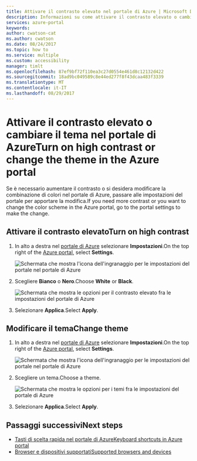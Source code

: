 ```yaml
---
title: Attivare il contrasto elevato nel portale di Azure | Microsoft Docs
description: Informazioni su come attivare il contrasto elevato o cambiare il tema del portale di Azure.
services: azure-portal
keywords: 
author: cwatson-cat
ms.author: cwatson
ms.date: 08/24/2017
ms.topic: how to
ms.service: multiple
ms.custom: accessibility
manager: timlt
ms.openlocfilehash: 87ef9bf72f110ea3c27d0554e461d8c12132d422
ms.sourcegitcommit: 18ad9bc049589c8e44ed277f8f43dcaa483f3339
ms.translationtype: MT
ms.contentlocale: it-IT
ms.lasthandoff: 08/29/2017
---
```

# <a name="turn-on-high-contrast-or-change-the-theme-in-the-azure-portal"></a><span data-ttu-id="c88de-103">Attivare il contrasto elevato o cambiare il tema nel portale di Azure</span><span class="sxs-lookup"><span data-stu-id="c88de-103">Turn on high contrast or change the theme in the Azure portal</span></span>
<span data-ttu-id="c88de-104">Se è necessario aumentare il contrasto o si desidera modificare la combinazione di colori nel portale di Azure, passare alle impostazioni del portale per apportare la modifica.</span><span class="sxs-lookup"><span data-stu-id="c88de-104">If you need more contrast or you want to change the color scheme in the Azure portal, go to the portal settings to make the change.</span></span> 

## <a name="turn-on-high-contrast"></a><span data-ttu-id="c88de-105">Attivare il contrasto elevato</span><span class="sxs-lookup"><span data-stu-id="c88de-105">Turn on high contrast</span></span>
1. <span data-ttu-id="c88de-106">In alto a destra nel [portale di Azure](https://portal.azure.com) selezionare **Impostazioni**.</span><span class="sxs-lookup"><span data-stu-id="c88de-106">On the top right of the [Azure portal](https://portal.azure.com), select **Settings**.</span></span> 

    ![Schermata che mostra l'icona dell'ingranaggio per le impostazioni del portale nel portale di Azure](./media/azure-portal-change-theme-high-contrast/azure-portal-settings-icon.png)
1. <span data-ttu-id="c88de-108">Scegliere **Bianco** o **Nero**.</span><span class="sxs-lookup"><span data-stu-id="c88de-108">Choose **White** or **Black**.</span></span>

    ![Schermata che mostra le opzioni per il contrasto elevato fra le impostazioni del portale di Azure](./media/azure-portal-change-theme-high-contrast/azure-portal-highcontrast-options.png)
1. <span data-ttu-id="c88de-110">Selezionare **Applica**.</span><span class="sxs-lookup"><span data-stu-id="c88de-110">Select **Apply**.</span></span>

## <a name="change-theme"></a><span data-ttu-id="c88de-111">Modificare il tema</span><span class="sxs-lookup"><span data-stu-id="c88de-111">Change theme</span></span>
1. <span data-ttu-id="c88de-112">In alto a destra nel [portale di Azure](https://portal.azure.com) selezionare **Impostazioni**.</span><span class="sxs-lookup"><span data-stu-id="c88de-112">On the top right of the [Azure portal](https://portal.azure.com), select **Settings**.</span></span>

    ![Schermata che mostra l'icona dell'ingranaggio per le impostazioni del portale nel portale di Azure](./media/azure-portal-change-theme-high-contrast/azure-portal-settings-icon.png)
1. <span data-ttu-id="c88de-114">Scegliere un tema.</span><span class="sxs-lookup"><span data-stu-id="c88de-114">Choose a theme.</span></span>

    ![Schermata che mostra le opzioni per i temi fra le impostazioni del portale di Azure](./media/azure-portal-change-theme-high-contrast/azure-portal-theme-options.png)
1. <span data-ttu-id="c88de-116">Selezionare **Applica**.</span><span class="sxs-lookup"><span data-stu-id="c88de-116">Select **Apply**.</span></span>

## <a name="next-steps"></a><span data-ttu-id="c88de-117">Passaggi successivi</span><span class="sxs-lookup"><span data-stu-id="c88de-117">Next steps</span></span>
- [<span data-ttu-id="c88de-118">Tasti di scelta rapida nel portale di Azure</span><span class="sxs-lookup"><span data-stu-id="c88de-118">Keyboard shortcuts in Azure portal</span></span>](azure-portal-keyboard-shortcuts.md)
- [<span data-ttu-id="c88de-119">Browser e dispositivi supportati</span><span class="sxs-lookup"><span data-stu-id="c88de-119">Supported browsers and devices</span></span>](../azure-preview-portal-supported-browsers-devices.md)
